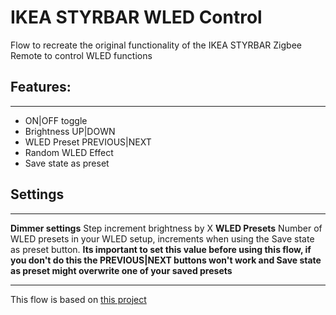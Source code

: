 # IKEA STYRBAR WLED Control

Flow to recreate the original functionality of the IKEA STYRBAR Zigbee Remote to control WLED functions

## Features:
---
-   ON|OFF toggle
-   Brightness UP|DOWN
-   WLED Preset PREVIOUS|NEXT
-   Random WLED Effect
-   Save state as preset

## Settings
---
**Dimmer settings**
Step increment brightness by X
**WLED Presets** 
Number of WLED presets in your WLED setup, increments when using the Save state as preset button.
**Its important to set this value before using this flow, if you don't do this the PREVIOUS|NEXT buttons won't work and Save state as preset might overwrite one of your saved presets**

---

This flow is based on [this project](https://notenoughtech.com/featured/ikea-tradfri-wireless-dimmer-in-nodered/)




